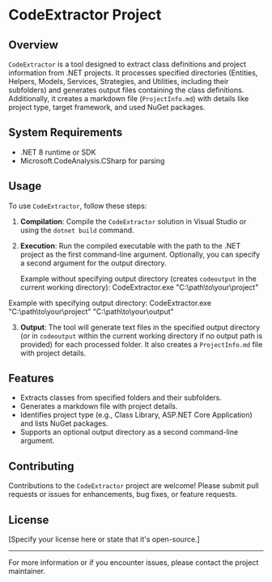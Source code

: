 # CodeExtractor Project

## Overview
`CodeExtractor` is a tool designed to extract class definitions and project information from .NET projects. It processes specified directories (Entities, Helpers, Models, Services, Strategies, and Utilities, including their subfolders) and generates output files containing the class definitions. Additionally, it creates a markdown file (`ProjectInfo.md`) with details like project type, target framework, and used NuGet packages.

## System Requirements
- .NET 8 runtime or SDK
- Microsoft.CodeAnalysis.CSharp for parsing

## Usage
To use `CodeExtractor`, follow these steps:

1. **Compilation**: Compile the `CodeExtractor` solution in Visual Studio or using the `dotnet build` command.

2. **Execution**: Run the compiled executable with the path to the .NET project as the first command-line argument. Optionally, you can specify a second argument for the output directory.
   
   Example without specifying output directory (creates `codeoutput` in the current working directory): CodeExtractor.exe "C:\path\to\your\project"

   
Example with specifying output directory: CodeExtractor.exe "C:\path\to\your\project" "C:\path\to\your\output"

3. **Output**: The tool will generate text files in the specified output directory (or in `codeoutput` within the current working directory if no output path is provided) for each processed folder. It also creates a `ProjectInfo.md` file with project details.

## Features
- Extracts classes from specified folders and their subfolders.
- Generates a markdown file with project details.
- Identifies project type (e.g., Class Library, ASP.NET Core Application) and lists NuGet packages.
- Supports an optional output directory as a second command-line argument.

## Contributing
Contributions to the `CodeExtractor` project are welcome! Please submit pull requests or issues for enhancements, bug fixes, or feature requests.

## License
[Specify your license here or state that it's open-source.]

---

For more information or if you encounter issues, please contact the project maintainer.
